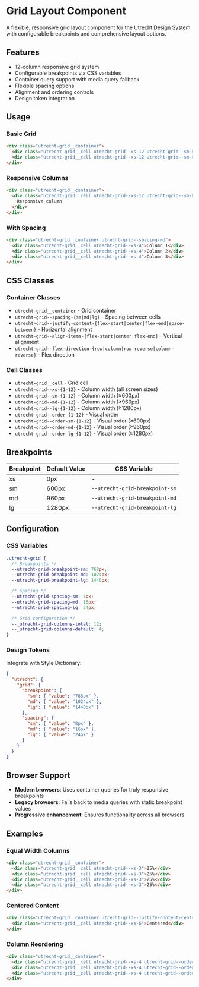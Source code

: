 # Grid Layout Component

A flexible, responsive grid layout component for the Utrecht Design System with configurable breakpoints and comprehensive layout options.

## Features

- 12-column responsive grid system
- Configurable breakpoints via CSS variables
- Container query support with media query fallback
- Flexible spacing options
- Alignment and ordering controls
- Design token integration

## Usage

### Basic Grid

```html
<div class="utrecht-grid__container">
  <div class="utrecht-grid__cell utrecht-grid--xs-12 utrecht-grid--sm-6">Column 1</div>
  <div class="utrecht-grid__cell utrecht-grid--xs-12 utrecht-grid--sm-6">Column 2</div>
</div>
```

### Responsive Columns

```html
<div class="utrecht-grid__container">
  <div class="utrecht-grid__cell utrecht-grid--xs-12 utrecht-grid--sm-6 utrecht-grid--md-4 utrecht-grid--lg-3">
    Responsive column
  </div>
</div>
```

### With Spacing

```html
<div class="utrecht-grid__container utrecht-grid--spacing-md">
  <div class="utrecht-grid__cell utrecht-grid--xs-4">Column 1</div>
  <div class="utrecht-grid__cell utrecht-grid--xs-4">Column 2</div>
  <div class="utrecht-grid__cell utrecht-grid--xs-4">Column 3</div>
</div>
```

## CSS Classes

### Container Classes

- `utrecht-grid__container` - Grid container
- `utrecht-grid--spacing-{sm|md|lg}` - Spacing between cells
- `utrecht-grid--justify-content-{flex-start|center|flex-end|space-between}` - Horizontal alignment
- `utrecht-grid--align-items-{flex-start|center|flex-end}` - Vertical alignment
- `utrecht-grid--flex-direction-{row|column|row-reverse|column-reverse}` - Flex direction

### Cell Classes

- `utrecht-grid__cell` - Grid cell
- `utrecht-grid--xs-{1-12}` - Column width (all screen sizes)
- `utrecht-grid--sm-{1-12}` - Column width (≥600px)
- `utrecht-grid--md-{1-12}` - Column width (≥960px)
- `utrecht-grid--lg-{1-12}` - Column width (≥1280px)
- `utrecht-grid--order-{1-12}` - Visual order
- `utrecht-grid--order-sm-{1-12}` - Visual order (≥600px)
- `utrecht-grid--order-md-{1-12}` - Visual order (≥960px)
- `utrecht-grid--order-lg-{1-12}` - Visual order (≥1280px)

## Breakpoints

| Breakpoint | Default Value | CSS Variable                   |
| ---------- | ------------- | ------------------------------ |
| xs         | 0px           | -                              |
| sm         | 600px         | `--utrecht-grid-breakpoint-sm` |
| md         | 960px         | `--utrecht-grid-breakpoint-md` |
| lg         | 1280px        | `--utrecht-grid-breakpoint-lg` |

## Configuration

### CSS Variables

```css
.utrecht-grid {
  /* Breakpoints */
  --utrecht-grid-breakpoint-sm: 768px;
  --utrecht-grid-breakpoint-md: 1024px;
  --utrecht-grid-breakpoint-lg: 1440px;

  /* Spacing */
  --utrecht-grid-spacing-sm: 8px;
  --utrecht-grid-spacing-md: 16px;
  --utrecht-grid-spacing-lg: 24px;

  /* Grid configuration */
  --_utrecht-grid-columns-total: 12;
  --_utrecht-grid-columns-default: 4;
}
```

### Design Tokens

Integrate with Style Dictionary:

```json
{
  "utrecht": {
    "grid": {
      "breakpoint": {
        "sm": { "value": "768px" },
        "md": { "value": "1024px" },
        "lg": { "value": "1440px" }
      },
      "spacing": {
        "sm": { "value": "8px" },
        "md": { "value": "16px" },
        "lg": { "value": "24px" }
      }
    }
  }
}
```

## Browser Support

- **Modern browsers**: Uses container queries for truly responsive breakpoints
- **Legacy browsers**: Falls back to media queries with static breakpoint values
- **Progressive enhancement**: Ensures functionality across all browsers

## Examples

### Equal Width Columns

```html
<div class="utrecht-grid__container">
  <div class="utrecht-grid__cell utrecht-grid--xs-3">25%</div>
  <div class="utrecht-grid__cell utrecht-grid--xs-3">25%</div>
  <div class="utrecht-grid__cell utrecht-grid--xs-3">25%</div>
  <div class="utrecht-grid__cell utrecht-grid--xs-3">25%</div>
</div>
```

### Centered Content

```html
<div class="utrecht-grid__container utrecht-grid--justify-content-center">
  <div class="utrecht-grid__cell utrecht-grid--xs-6">Centered</div>
</div>
```

### Column Reordering

```html
<div class="utrecht-grid__container">
  <div class="utrecht-grid__cell utrecht-grid--xs-4 utrecht-grid--order-3">Third</div>
  <div class="utrecht-grid__cell utrecht-grid--xs-4 utrecht-grid--order-1">First</div>
  <div class="utrecht-grid__cell utrecht-grid--xs-4 utrecht-grid--order-2">Second</div>
</div>
```

